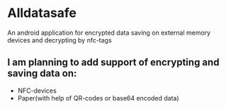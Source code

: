 # Alldatasafe
An android application for encrypted data saving on external memory devices and decrypting by nfc-tags

## I am planning to add support of encrypting and saving data on:

* NFC-devices
* Paper(with help of QR-codes or base64 encoded data)
